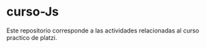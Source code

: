 # curso-Js
Este repositorio corresponde a las actividades relacionadas al curso practico de platzi.

